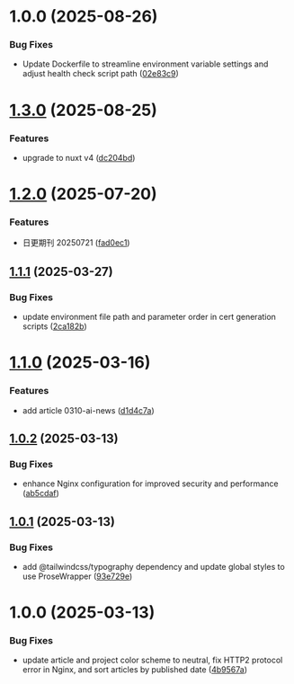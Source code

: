 # 1.0.0 (2025-08-26)


### Bug Fixes

* Update Dockerfile to streamline environment variable settings and adjust health check script path ([02e83c9](https://github.com/aiblaze/prompthunt.art/commit/02e83c951aaea9ee9fe0518224259ed71cc2c9eb))

# [1.3.0](https://github.com/aiblaze/aifire.art/compare/v1.2.0...v1.3.0) (2025-08-25)


### Features

* upgrade to nuxt v4 ([dc204bd](https://github.com/aiblaze/aifire.art/commit/dc204bdc7565a747fdca22d41cc5d3602eb8aa1b))

# [1.2.0](https://github.com/aiblaze/aifire.art/compare/v1.1.1...v1.2.0) (2025-07-20)


### Features

* 日更期刊 20250721 ([fad0ec1](https://github.com/aiblaze/aifire.art/commit/fad0ec12095297469c4fefeb7d09e4e9785cca06))

## [1.1.1](https://github.com/aiblaze/aifire.art/compare/v1.1.0...v1.1.1) (2025-03-27)


### Bug Fixes

* update environment file path and parameter order in cert generation scripts ([2ca182b](https://github.com/aiblaze/aifire.art/commit/2ca182b6cb9a8ecc1f7c0387a6b954b164bc4bf6))

# [1.1.0](https://github.com/aiblaze/aifire.art/compare/v1.0.2...v1.1.0) (2025-03-16)


### Features

* add article 0310-ai-news ([d1d4c7a](https://github.com/aiblaze/aifire.art/commit/d1d4c7a99219ea6b907f9eb54a7a5da912d5ccfb))

## [1.0.2](https://github.com/aiblaze/aifire.art/compare/v1.0.1...v1.0.2) (2025-03-13)


### Bug Fixes

* enhance Nginx configuration for improved security and performance ([ab5cdaf](https://github.com/aiblaze/aifire.art/commit/ab5cdaf48a840cabcf58017a6dddeaeea5ba5083))

## [1.0.1](https://github.com/aiblaze/aifire.art/compare/v1.0.0...v1.0.1) (2025-03-13)


### Bug Fixes

* add @tailwindcss/typography dependency and update global styles to use ProseWrapper ([93e729e](https://github.com/aiblaze/aifire.art/commit/93e729e3435354c6a1ae574c6ae441694db6890f))

# 1.0.0 (2025-03-13)


### Bug Fixes

* update article and project color scheme to neutral, fix HTTP2 protocol error in Nginx, and sort articles by published date ([4b9567a](https://github.com/aiblaze/aifire.art/commit/4b9567a4d11ac6b1428823bc46d189e031b13846))
